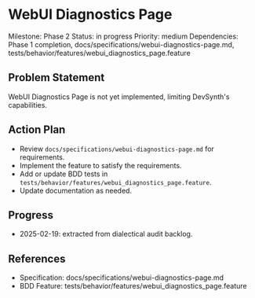 # WebUI Diagnostics Page
Milestone: Phase 2
Status: in progress
Priority: medium
Dependencies: Phase 1 completion, docs/specifications/webui-diagnostics-page.md, tests/behavior/features/webui_diagnostics_page.feature

## Problem Statement
WebUI Diagnostics Page is not yet implemented, limiting DevSynth's capabilities.


## Action Plan
- Review `docs/specifications/webui-diagnostics-page.md` for requirements.
- Implement the feature to satisfy the requirements.
- Add or update BDD tests in `tests/behavior/features/webui_diagnostics_page.feature`.
- Update documentation as needed.

## Progress
- 2025-02-19: extracted from dialectical audit backlog.

## References
- Specification: docs/specifications/webui-diagnostics-page.md
- BDD Feature: tests/behavior/features/webui_diagnostics_page.feature
